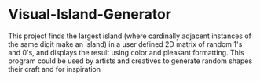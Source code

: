 # Visual-Island-Generator
This project finds the largest island (where cardinally adjacent instances of the same digit make an island) in a user defined 2D matrix of random 1's and 0's, and displays the result using color and pleasant formatting. This program could be used by artists and creatives to generate random shapes their craft and for inspiration
